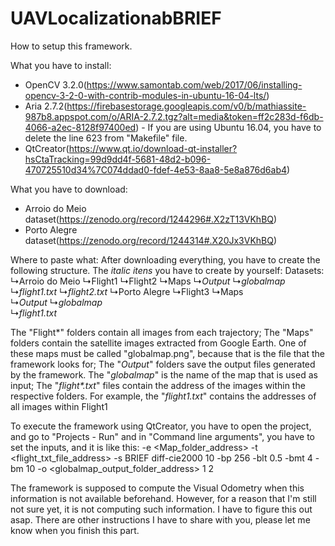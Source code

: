 # UAVLocalizationabBRIEF

How to setup this framework.

What you have to install: 
* OpenCV 3.2.0(https://www.samontab.com/web/2017/06/installing-opencv-3-2-0-with-contrib-modules-in-ubuntu-16-04-lts/)
* Aria 2.7.2(https://firebasestorage.googleapis.com/v0/b/mathiassite-987b8.appspot.com/o/ARIA-2.7.2.tgz?alt=media&token=ff2c283d-f6db-4066-a2ec-8128f97400ed) - If you are using Ubuntu 16.04, you have to delete the line 623 from "Makefile" file.
* QtCreator(https://www.qt.io/download-qt-installer?hsCtaTracking=99d9dd4f-5681-48d2-b096-470725510d34%7C074ddad0-fdef-4e53-8aa8-5e8a876d6ab4)

What you have to download: 
* Arroio do Meio dataset(https://zenodo.org/record/1244296#.X2zT13VKhBQ)
* Porto Alegre dataset(https://zenodo.org/record/1244314#.X20Jx3VKhBQ)

Where to paste what:
After downloading everything, you have to create the following structure. The _italic itens_ you have to create by yourself:
Datasets:
  ↳Arroio do Meio
    ↳Flight1
    ↳Flight2
    ↳Maps
    ↳_Output_
       ↳_globalmap_  
    ↳_flight1.txt_
    ↳_flight2.txt_
  ↳Porto Alegre
    ↳Flight3
    ↳Maps      
    ↳_Output_
       ↳_globalmap_  
    ↳_flight1.txt_
    
The "Flight*" folders contain all images from each trajectory; 
The "Maps" folders contain the satellite images extracted from Google Earth. One of these maps must be called "globalmap.png", because that is the file that the framework looks for; 
The "_Output_" folders save the output files generated by the framework. The "_globalmap_" is the name of the map that is used as input;
The "_flight*.txt_" files contain the address of the images within the respective folders. For example, the "_flight1.txt_" contains the addresses of all images within Flight1

To execute the framework using QtCreator, you have to open the project, and go to "Projects - Run" and in "Command line arguments", you have to set the inputs, and it is like this:
-e <Map_folder_address> -t <flight_txt_file_address> -s BRIEF diff-cie2000 10 -bp 256 -blt 0.5 -bmt 4 -bm 10 -o <globalmap_output_folder_address> 1 2

The framework is supposed to compute the Visual Odometry when this information is not available beforehand. However, for a reason that I'm still not sure yet, it is not computing such information. I have to figure this out asap. 
There are other instructions I have to share with you, please let me know when you finish this part. 
    
    
